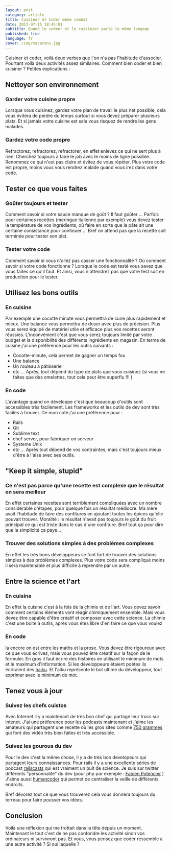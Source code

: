 ```yaml
---
layout: post
category: article
title: Cuisiner et Coder même combat
date: 2013-07-15 18:45:01
subtitle: Quand le codeur et le cuisinier parle le même langage
published: true
language: fr
cover: /img/macarons.jpg
---
```


Cuisiner et coder, voilà deux verbes que l'on n'a pas l'habitude d'associer. Pourtant voilà deux activités assez similaires. Comment bien coder et bien cuisiner ? Petites explications :

## Nettoyer son environnement
### Garder votre cuisine propre
Lorsque vous cuisinez, gardez votre plan de travail le plus net possible, cela vous évitera de perdre du temps surtout si vous devez préparer plusieurs plats. 
Et si jamais votre cuisine est sale vous risquez de rendre les gens malades.

### Gardez votre code propre
Refractorez, refractorez, refractorer, en effet enlevez ce qui ne sert plus à rien.
Cherchez toujours à faire le job avec le moins de ligne possible. 
Renommez ce qui n'est pas claire et évitez de vous répéter. 
Plus votre code est propre, moins vous vous rendrez malade quand vous irez dans votre code.

## Tester ce que vous faites
### Goûter toujours et tester
Comment savoir si votre sauce manque de goût ? Il faut goûter ...
Parfois pour certaines recettes (meringue italienne par exemple) vous devez tester la température de vos ingrédients, où faire en sorte que la pâte ait une certaine consistance pour continuer ...
Bref on attend pas que la recette soit terminée pour tester son plat. 

### Tester votre code
Comment savoir si vous n'allez pas casser une fonctionnalité ?
Où comment savoir si votre code fonctionne ?
Lorsque le code est testé vous savez que vous faites ce qu'il faut.
Et ainsi, vous n'attendrez pas que votre test soit en production pour le tester.

## Utilisez les bons outils
### En cuisine
Par exemple une cocotte minute vous permettra de cuire plus rapidement et mieux.
Une balance vous permettra de doser avec plus de précision. 
Plus vous serez équipé de matériel utile et efficace plus vos recettes seront réussies.
L'inconvénient c'est que vous serez toujours limité par votre budget et la  disponibilité des différents  ingrédients en magasin.
En terme de cuisine j'ai une préférence pour les outils suivants :
- Cocotte-minute, cela permet de gagner un temps fou
- Une balance
- Un rouleau à pâtisserie 
- etc ...
Après, tout dépend du type de plats que vous cuisinez (si vous ne faites que des omelettes, tout cela peut être superflu !!! )

### En code
L'avantage quand on développe c'est que beaucoup d'outils sont accessibles très facilement.
Les frameworks et les outils de dev sont très faciles à trouver. 
De mon coté j'ai une préférence pour :
- Rails
- Git
- Sublime text
- chef server, pour fabriquer un serveur
- Systeme Unix 
- etc ...
Après tout dépend de vos contraintes, mais c'est toujours mieux d'être à l'aise avec ses outils.

## "Keep it simple, stupid"
### Ce n'est pas parce qu'une recette est complexe que le résultat en sera meilleur
En effet certaines recettes sont terriblement compliquées avec un nombre considérable d'étapes, pour quelque fois un résultat médiocre. Ma mère avait l'habitude de faire des confitures en ajoutant toutes les épices qu'elle pouvait trouver. Moralité : le résultat n'avait pas toujours le goût du fruit principal ce qui est triste dans le cas d'une confiture. 
Bref tout ça pour dire que la simplicité ça paye...

### Trouver des solutions simples à des problèmes complexes
En effet les très bons développeurs se font fort de trouver des solutions simples à des problèmes complexes.
Plus votre code sera compliqué moins il sera maintenable et plus difficile à reprendre par un autre.

## Entre la science et l'art
### En cuisine
En effet la cuisine c'est à la fois de la chimie et de l'art. 
Vous devez savoir comment certains éléments vont réagir chimiquement ensemble.
Mais vous devez être capable d'être créatif et composer avec cette science. 
La chimie c'est une boite à outils, après vous êtes libre d'en faire ce que vous voulez
### En code
la encore on est entre les maths et la prose. 
Vous devez être rigoureux avec ce que vous écrivez, mais vous pouvez être créatif sur la façon de le formuler.
En gros il faut écrire des histoires en utilisant le minimum de mots et le maximum d'information.
Si les développeurs étaient poètes ils écriraient des [haiku](https://fr.wikipedia.org/wiki/Ha%C3%AFku).
Et l'aiku représente le but ultime du développeur, tout exprimer avec le minimum de mot.

## Tenez vous à jour
###	Suivez les chefs cuistos
Avec Internet il y a maintenant de très bon chef qui partage leur trucs sur intenet. 
J'ai une préference pour les podcasts maintenant et j'aime les amateurs qui partagent une recette où les gros 
sites comme [750 grammes](http://www.youtube.com/user/750Grammes) qui font des vidéo très bien faites et très accessible. 
### Suivez les gourous du dev
Pour le dev c'est la même chose, il y a de très bon developeurs qui partagent leurs connaissances.
Pour rails il y a une excellente séries de podcast [railscasts](http://railscasts.com/) qui est vraiment un puit de science. 
Je suis sur twitter différents "personnalité" du dev (pour php par exemple : [Fabien Potencier](https://twitter.com/fabpot) )
J'aime aussi [humancoder](http://news.humancoders.com/) qui permet de centraliser la veille de différents endroits. 

Bref dévorez tout ce que vous trouverez cela vous donnera toujours du terreau pour faire pousser vos idées.


## Conclusion
Voilà une réflexion qui me trottait dans la tête depuis un moment. 
Maintenant le tout c'est de ne pas confondre les activité sinon vos ordinateurs ni survivront pas. 
Et vous, vous pensez que coder ressemble à une autre activité ? Si oui laquelle ?


